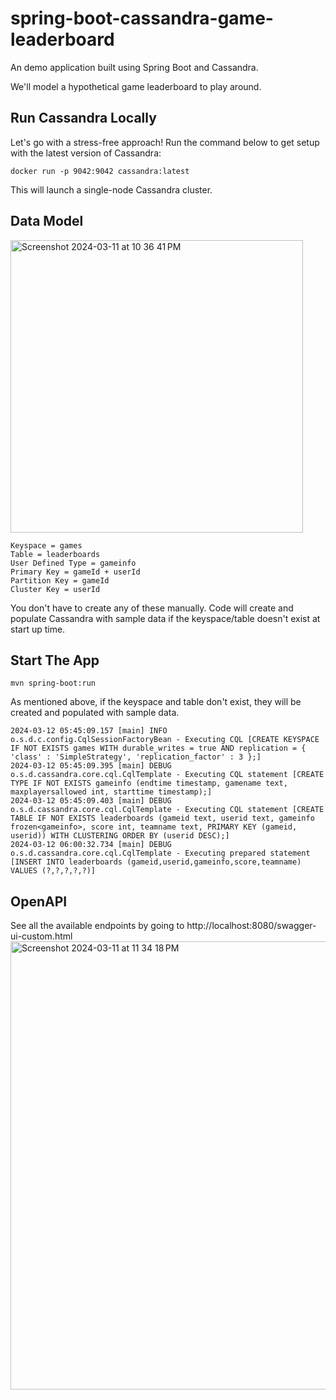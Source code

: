 # spring-boot-cassandra-game-leaderboard

An demo application built using Spring Boot and Cassandra. 

We'll model a hypothetical game leaderboard to play around.

## Run Cassandra Locally
Let's go with a stress-free approach! Run the command below to get setup with the latest version of Cassandra:

```shell
docker run -p 9042:9042 cassandra:latest
```

This will launch a single-node Cassandra cluster.

## Data Model
<img width="468" alt="Screenshot 2024-03-11 at 10 36 41 PM" src="https://github.com/pdesai5839/spring-boot-cassandra-game-leaderboard/assets/143283961/c0644921-00fe-47d9-862a-cb25b7adef5f">

```
Keyspace = games
Table = leaderboards
User Defined Type = gameinfo
Primary Key = gameId + userId
Partition Key = gameId
Cluster Key = userId
```

You don't have to create any of these manually. Code will create and populate Cassandra with sample data if the keyspace/table doesn't exist at start up time.

## Start The App

```shell
mvn spring-boot:run
```

As mentioned above, if the keyspace and table don't exist, they will be created and populated with sample data.

```log
2024-03-12 05:45:09.157 [main] INFO  o.s.d.c.config.CqlSessionFactoryBean - Executing CQL [CREATE KEYSPACE IF NOT EXISTS games WITH durable_writes = true AND replication = { 'class' : 'SimpleStrategy', 'replication_factor' : 3 };]
2024-03-12 05:45:09.395 [main] DEBUG o.s.d.cassandra.core.cql.CqlTemplate - Executing CQL statement [CREATE TYPE IF NOT EXISTS gameinfo (endtime timestamp, gamename text, maxplayersallowed int, starttime timestamp);]
2024-03-12 05:45:09.403 [main] DEBUG o.s.d.cassandra.core.cql.CqlTemplate - Executing CQL statement [CREATE TABLE IF NOT EXISTS leaderboards (gameid text, userid text, gameinfo frozen<gameinfo>, score int, teamname text, PRIMARY KEY (gameid, userid)) WITH CLUSTERING ORDER BY (userid DESC);]
2024-03-12 06:00:32.734 [main] DEBUG o.s.d.cassandra.core.cql.CqlTemplate - Executing prepared statement [INSERT INTO leaderboards (gameid,userid,gameinfo,score,teamname) VALUES (?,?,?,?,?)]
```

## OpenAPI

See all the available endpoints by going to http://localhost:8080/swagger-ui-custom.html
<img width="717" alt="Screenshot 2024-03-11 at 11 34 18 PM" src="https://github.com/pdesai5839/spring-boot-cassandra-game-leaderboard/assets/143283961/978f0000-16a8-495e-9d3a-9adf9fb967ec">

